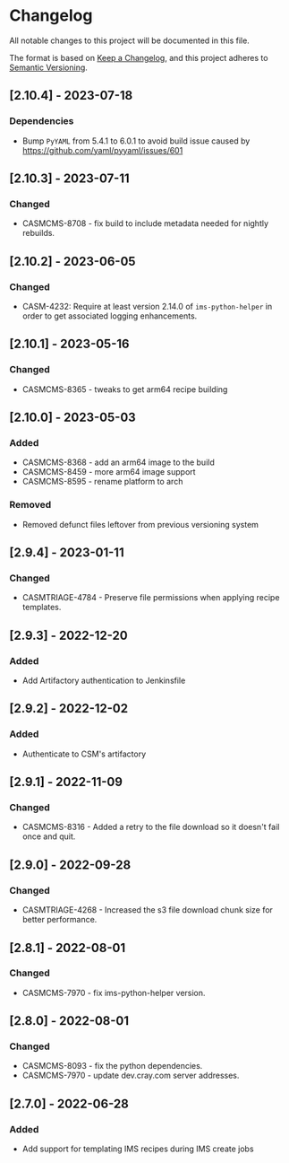 # Changelog

All notable changes to this project will be documented in this file.

The format is based on [Keep a Changelog](https://keepachangelog.com/en/1.0.0/),
and this project adheres to [Semantic Versioning](https://semver.org/spec/v2.0.0.html).

## [2.10.4] - 2023-07-18
### Dependencies
- Bump `PyYAML` from 5.4.1 to 6.0.1 to avoid build issue caused by https://github.com/yaml/pyyaml/issues/601

## [2.10.3] - 2023-07-11
### Changed
- CASMCMS-8708 - fix build to include metadata needed for nightly rebuilds.

## [2.10.2] - 2023-06-05
### Changed
- CASM-4232: Require at least version 2.14.0 of `ims-python-helper` in order to get associated logging enhancements.

## [2.10.1] - 2023-05-16
### Changed
- CASMCMS-8365 - tweaks to get arm64 recipe building

## [2.10.0] - 2023-05-03
### Added
- CASMCMS-8368 - add an arm64 image to the build
- CASMCMS-8459 - more arm64 image support
- CASMCMS-8595 - rename platform to arch

### Removed
- Removed defunct files leftover from previous versioning system

## [2.9.4] - 2023-01-11
### Changed
- CASMTRIAGE-4784 - Preserve file permissions when applying recipe templates.

## [2.9.3] - 2022-12-20
### Added
- Add Artifactory authentication to Jenkinsfile

## [2.9.2] - 2022-12-02
### Added
- Authenticate to CSM's artifactory

## [2.9.1] - 2022-11-09
### Changed
- CASMCMS-8316 - Added a retry to the file download so it doesn't fail once and quit.

## [2.9.0] - 2022-09-28
### Changed
- CASMTRIAGE-4268 - Increased the s3 file download chunk size for better performance.

## [2.8.1] - 2022-08-01
### Changed
- CASMCMS-7970 - fix ims-python-helper version.

## [2.8.0] - 2022-08-01
### Changed
- CASMCMS-8093 - fix the python dependencies.
- CASMCMS-7970 - update dev.cray.com server addresses.

## [2.7.0] - 2022-06-28
### Added
- Add support for templating IMS recipes during IMS create jobs

